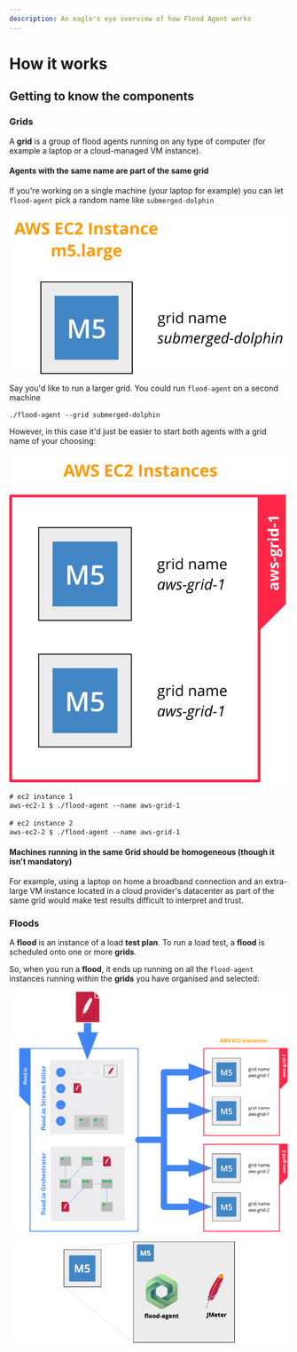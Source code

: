 ```yaml
---
description: An eagle's eye overview of how Flood Agent works
---
```


# How it works

## Getting to know the components

### Grids

A **grid** is a group of flood agents running on any type of computer \(for example a laptop or a cloud-managed VM instance\).

#### Agents with the same name are part of the same grid

If you're working on a single machine \(your laptop for example\) you can let `flood-agent` pick a random name like `submerged-dolphin`

![](.gitbook/assets/node%20%281%29.svg)

Say you'd like to run a larger grid. You could run `flood-agent` on a second machine

```text
./flood-agent --grid submerged-dolphin
```

However, in this case it'd just be easier to start both agents with a grid name of your choosing:

![](.gitbook/assets/nodes-in-grid.svg)

```text
# ec2 instance 1
aws-ec2-1 $ ./flood-agent --name aws-grid-1

# ec2 instance 2
aws-ec2-2 $ ./flood-agent --name aws-grid-1
```

#### Machines running in the same Grid should be homogeneous \(though it isn't mandatory\)

For example, using a laptop on home a broadband connection and an extra-large VM instance located in a cloud provider's datacenter as part of the same grid would make test results difficult to interpret and trust.

### Floods

A **flood** is an instance of a load **test plan**. To run a load test, a **flood** is scheduled onto one or more **grids**. 

So, when you run a **flood**, it ends up running on all the `flood-agent` instances running within the **grids** you have organised and selected:

![To run a load test, define a flood with the Stream Editor. As the last step, decide on which grids your test should run. Once you hit &quot;Launch&quot; flood.io ensures your load test runs on the correct machines.](.gitbook/assets/canvas-3.svg)

![A &quot;node&quot; runs two main processes flood-agent and a load generator.](.gitbook/assets/ga.png)



